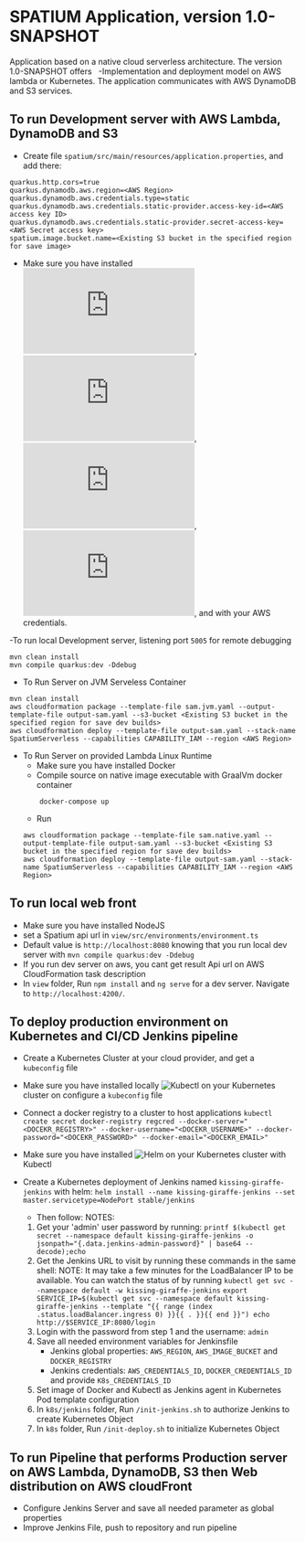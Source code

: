 # SPATIUM Application, version 1.0-SNAPSHOT
Application based on a native cloud serverless architecture.
The version 1.0-SNAPSHOT offers
  -Implementation and deployment model on AWS lambda or Kubernetes. The application communicates with AWS DynamoDB and S3 services.

## To run Development server with AWS Lambda, DynamoDB and S3
- Create file `spatium/src/main/resources/application.properties`, and add there:
```
quarkus.http.cors=true
quarkus.dynamodb.aws.region=<AWS Region>
quarkus.dynamodb.aws.credentials.type=static
quarkus.dynamodb.aws.credentials.static-provider.access-key-id=<AWS access key ID>
quarkus.dynamodb.aws.credentials.static-provider.secret-access-key=<AWS Secret access key>
spatium.image.bucket.name=<Existing S3 bucket in the specified region for save image>
```
- Make sure you have installed ![Java 8](https://www.oracle.com/technetwork/java/javase/downloads/jdk8-downloads-2133151.html), ![Maven](https://maven.apache.org/install.html), ![AWS-CLI](https://docs.aws.amazon.com/cli/latest/userguide/install-cliv1.html), ![AWS-SAM](https://docs.aws.amazon.com/serverless-application-model/latest/developerguide/serverless-sam-cli-install.html), and with your  AWS credentials.

-To run local Development server, listening port `5005` for remote debugging
```
mvn clean install
mvn compile quarkus:dev -Ddebug
```

- To Run Server on JVM Serveless Container
```
mvn clean install
aws cloudformation package --template-file sam.jvm.yaml --output-template-file output-sam.yaml --s3-bucket <Existing S3 bucket in the specified region for save dev builds>
aws cloudformation deploy --template-file output-sam.yaml --stack-name SpatiumServerless --capabilities CAPABILITY_IAM --region <AWS Region> 
```
- To Run Server on provided Lambda Linux Runtime
    - Make sure you have installed Docker
    - Compile source on native image executable with GraalVm docker container
    ```
        docker-compose up
    ```
    - Run
    ```
  aws cloudformation package --template-file sam.native.yaml --output-template-file output-sam.yaml --s3-bucket <Existing S3 bucket in the specified region for save dev builds>
  aws cloudformation deploy --template-file output-sam.yaml --stack-name SpatiumServerless --capabilities CAPABILITY_IAM --region <AWS Region>
    ```
 
## To run local web front
- Make sure you have installed NodeJS
- set a Spatium api url in `view/src/environments/environment.ts`
 - Default value is `http://localhost:8080` knowing that you run local dev server with `mvn compile quarkus:dev -Ddebug`
 - If you run dev server on aws, you cant get result Api url on AWS CloudFormation task description
- In `view` folder, Run `npm install` and `ng serve` for a dev server. Navigate to `http://localhost:4200/`.


## To deploy production environment on Kubernetes and CI/CD Jenkins pipeline

- Create a Kubernetes Cluster at your cloud provider, and get a `kubeconfig` file
- Make sure you have installed locally ![Kubectl](https://kubernetes.io/fr/docs/tasks/tools/install-kubectl/) on your Kubernetes cluster on configure a `kubeconfig` file
- Connect a docker registry to a cluster to host applications
`kubectl create secret docker-registry regcred --docker-server="<DOCEKR_REGISTRY>" --docker-username="<DOCEKR_USERNAME>" --docker-password="<DOCEKR_PASSWORD>" --docker-email="<DOCEKR_EMAIL>"`

- Make sure you have installed ![Helm](https://helm.sh/docs/intro/quickstart/) on your Kubernetes cluster with Kubectl
- Create a Kubernetes deployment of Jenkins named `kissing-giraffe-jenkins`  with helm:
    `helm install --name kissing-giraffe-jenkins --set master.servicetype=NodePort stable/jenkins`
    - Then follow:
    NOTES:
    1. Get your 'admin' user password by running:
      `printf $(kubectl get secret --namespace default kissing-giraffe-jenkins -o jsonpath="{.data.jenkins-admin-password}" | base64 --decode);echo`
    2. Get the Jenkins URL to visit by running these commands in the same shell:
      NOTE: It may take a few minutes for the LoadBalancer IP to be available.
            You can watch the status of by running `kubectl get svc --namespace default -w kissing-giraffe-jenkins`
      ```
      export SERVICE_IP=$(kubectl get svc --namespace default kissing-giraffe-jenkins --template "{{ range (index .status.loadBalancer.ingress 0) }}{{ . }}{{ end }}")
      echo http://$SERVICE_IP:8080/login
      ```
    3. Login with the password from step 1 and the username: `admin`
    4. Save all needed environment variables for Jenkinsfile
        - Jenkins global properties: `AWS_REGION`, `AWS_IMAGE_BUCKET` and `DOCKER_REGISTRY`
        - Jenkins credentials: `AWS_CREDENTIALS_ID`, `DOCKER_CREDENTIALS_ID` and provide `K8s_CREDENTIALS_ID`
    5. Set image of Docker and Kubectl as Jenkins agent in Kubernetes Pod template configuration
    6. In `k8s/jenkins` folder, Run `/init-jenkins.sh` to authorize Jenkins to create Kubernetes Object
    7. In `k8s` folder, Run `/init-deploy.sh` to initialize Kubernetes Object




## To run Pipeline that performs Production server on AWS Lambda, DynamoDB, S3 then Web distribution on AWS cloudFront
- Configure Jenkins Server and save all needed parameter as global properties
- Improve Jenkins File, push to repository and run pipeline
